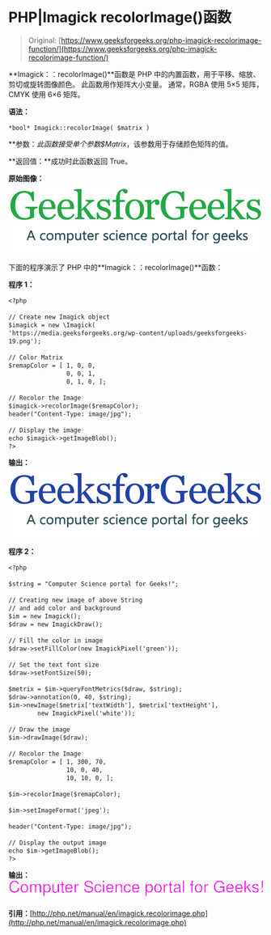 # PHP|Imagick recolorImage()函数

> Original: [https://www.geeksforgeeks.org/php-imagick-recolorimage-function/](https://www.geeksforgeeks.org/php-imagick-recolorimage-function/)

**Imagick：：recolorImage()**函数是 PHP 中的内置函数，用于平移、缩放、剪切或旋转图像颜色。 此函数用作矩阵大小变量。 通常，RGBA 使用 5×5 矩阵，CMYK 使用 6×6 矩阵。

**语法：**

```
*bool* Imagick::recolorImage( $matrix )
```

**参数：**此函数接受单个参数*$Matrix*，该参数用于存储颜色矩阵的值。

**返回值：**成功时此函数返回 True。

**原始图像：**
![](img/0503f4823e8dcbdfa50ab25f59045d2a.png)

下面的程序演示了 PHP 中的**Imagick：：recolorImage()**函数：

**程序 1：**

```
<?php 

// Create new Imagick object
$imagick = new \Imagick(
'https://media.geeksforgeeks.org/wp-content/uploads/geeksforgeeks-19.png');

// Color Matrix
$remapColor = [ 1, 0, 0,
                0, 0, 1,
                0, 1, 0, ];

// Recolor the Image
$imagick->recolorImage($remapColor);
header("Content-Type: image/jpg");

// Display the image
echo $imagick->getImageBlob();
?>
```

**输出：**
![](img/f3cc6917288606cde89fe59cf0dc88ee.png)

**程序 2：**

```
<?php 

$string = "Computer Science portal for Geeks!"; 

// Creating new image of above String 
// and add color and background 
$im = new Imagick(); 
$draw = new ImagickDraw(); 

// Fill the color in image 
$draw->setFillColor(new ImagickPixel('green')); 

// Set the text font size 
$draw->setFontSize(50); 

$metrix = $im->queryFontMetrics($draw, $string); 
$draw->annotation(0, 40, $string); 
$im->newImage($metrix['textWidth'], $metrix['textHeight'], 
        new ImagickPixel('white')); 

// Draw the image         
$im->drawImage($draw); 

// Recolor the Image
$remapColor = [ 1, 300, 70,
                10, 0, 40,
                10, 10, 0, ];

$im->recolorImage($remapColor);

$im->setImageFormat('jpeg'); 

header("Content-Type: image/jpg"); 

// Display the output image 
echo $im->getImageBlob(); 
?> 
```

**输出：**
![recolor](img/6136d6f1e68338ae7e93cebde56d5743.png)

**引用：**[http://php.net/manual/en/imagick.recolorimage.php](http://php.net/manual/en/imagick.recolorimage.php)